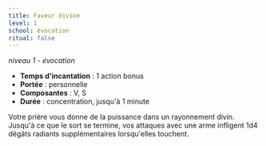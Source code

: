 ```yaml
---
title: Faveur divine
level: 1
school: évocation
ritual: false
---
```

*niveau 1 - évocation*

- **Temps d'incantation** : 1 action bonus
- **Portée** : personnelle
- **Composantes** : V, S
- **Durée** : concentration, jusqu'à 1 minute

Votre prière vous donne de la puissance dans un rayonnement divin. Jusqu'à ce que le sort se termine, vos attaques avec une arme infligent 1d4 dégâts radiants supplémentaires lorsqu'elles touchent.
